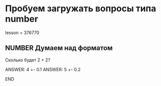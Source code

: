 # Пробуем загружать вопросы типа number

lesson = 376770

## NUMBER Думаем над форматом

Сколько будет 2 + 2?

ANSWER: 4 +- 0.1
ANSWER: 5 +- 0.2

END
